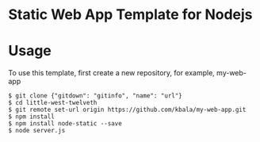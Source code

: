 # Static Web App Template for Nodejs

# Usage

To use this template, first create a new repository, for example, my-web-app

```
$ git clone {"gitdown": "gitinfo", "name": "url"}
$ cd little-west-twelveth
$ git remote set-url origin https://github.com/kbala/my-web-app.git
$ npm install
$ npm install node-static --save
$ node server.js
```
